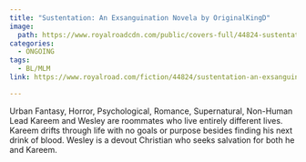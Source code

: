 ```yaml
---
title: "Sustentation: An Exsanguination Novela by OriginalKingD"
image:
  path: https://www.royalroadcdn.com/public/covers-full/44824-sustentation-an-exsanguinate-novela.jpg
categories:
  - ONGOING
tags:
  - BL/MLM
link: https://www.royalroad.com/fiction/44824/sustentation-an-exsanguinate-novela

---
```

Urban Fantasy, Horror, Psychological, Romance, Supernatural, Non-Human Lead
Kareem and Wesley are roommates who live entirely different lives. Kareem drifts through life with no goals or purpose besides finding his next drink of blood. Wesley is a devout Christian who seeks salvation for both he and Kareem.